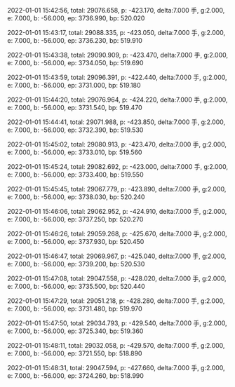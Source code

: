 2022-01-01 15:42:56, total: 29076.658, p: -423.170, delta:7.000 手, g:2.000, e: 7.000, b: -56.000, ep: 3736.990, bp: 520.020

2022-01-01 15:43:17, total: 29088.335, p: -423.050, delta:7.000 手, g:2.000, e: 7.000, b: -56.000, ep: 3736.230, bp: 519.910

2022-01-01 15:43:38, total: 29090.909, p: -423.470, delta:7.000 手, g:2.000, e: 7.000, b: -56.000, ep: 3734.050, bp: 519.690

2022-01-01 15:43:59, total: 29096.391, p: -422.440, delta:7.000 手, g:2.000, e: 7.000, b: -56.000, ep: 3731.000, bp: 519.180

2022-01-01 15:44:20, total: 29076.964, p: -424.220, delta:7.000 手, g:2.000, e: 7.000, b: -56.000, ep: 3731.540, bp: 519.470

2022-01-01 15:44:41, total: 29071.988, p: -423.850, delta:7.000 手, g:2.000, e: 7.000, b: -56.000, ep: 3732.390, bp: 519.530

2022-01-01 15:45:02, total: 29080.913, p: -423.470, delta:7.000 手, g:2.000, e: 7.000, b: -56.000, ep: 3733.010, bp: 519.560

2022-01-01 15:45:24, total: 29082.692, p: -423.000, delta:7.000 手, g:2.000, e: 7.000, b: -56.000, ep: 3733.400, bp: 519.550

2022-01-01 15:45:45, total: 29067.779, p: -423.890, delta:7.000 手, g:2.000, e: 7.000, b: -56.000, ep: 3738.030, bp: 520.240

2022-01-01 15:46:06, total: 29062.952, p: -424.910, delta:7.000 手, g:2.000, e: 7.000, b: -56.000, ep: 3737.250, bp: 520.270

2022-01-01 15:46:26, total: 29059.268, p: -425.670, delta:7.000 手, g:2.000, e: 7.000, b: -56.000, ep: 3737.930, bp: 520.450

2022-01-01 15:46:47, total: 29069.967, p: -425.040, delta:7.000 手, g:2.000, e: 7.000, b: -56.000, ep: 3739.200, bp: 520.530

2022-01-01 15:47:08, total: 29047.558, p: -428.020, delta:7.000 手, g:2.000, e: 7.000, b: -56.000, ep: 3735.500, bp: 520.440

2022-01-01 15:47:29, total: 29051.218, p: -428.280, delta:7.000 手, g:2.000, e: 7.000, b: -56.000, ep: 3731.480, bp: 519.970

2022-01-01 15:47:50, total: 29034.793, p: -429.540, delta:7.000 手, g:2.000, e: 7.000, b: -56.000, ep: 3725.340, bp: 519.360

2022-01-01 15:48:11, total: 29032.058, p: -429.570, delta:7.000 手, g:2.000, e: 7.000, b: -56.000, ep: 3721.550, bp: 518.890

2022-01-01 15:48:31, total: 29047.594, p: -427.660, delta:7.000 手, g:2.000, e: 7.000, b: -56.000, ep: 3724.260, bp: 518.990